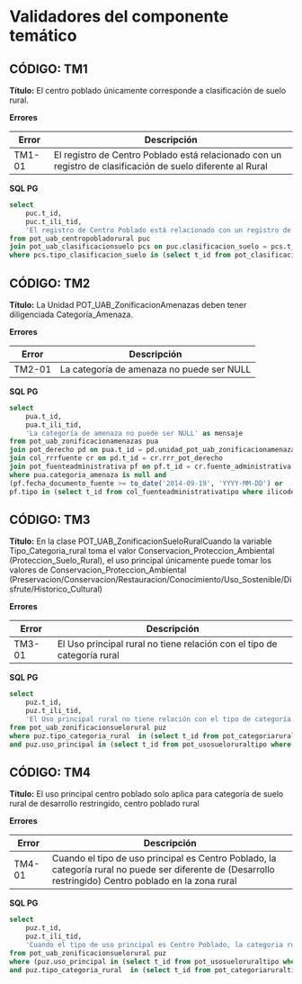 # Validadores del componente temático
## CÓDIGO: TM1

**Título:** El centro poblado únicamente corresponde a clasificación de suelo rural.

**Errores**

| Error  | Descripción                                                  |
| ------ | ------------------------------------------------------------ |
| TM1-01 | El registro de Centro Poblado está relacionado con un registro de  clasificación de suelo diferente al Rural |

**SQL PG**

```sql
select	
	puc.t_id,
	puc.t_ili_tid,
	'El registro de Centro Poblado está relacionado con un registro de clasificación de suelo diferente al Rural' as mensaje
from pot_uab_centropobladorural puc 
join pot_uab_clasificacionsuelo pcs on puc.clasificacion_suelo = pcs.t_id 
where pcs.tipo_clasificacion_suelo in (select t_id from pot_clasificacionsuelotipo pc where ilicode not in ('Rural'));
```

## CÓDIGO: TM2

**Título:** La Unidad POT_UAB_ZonificacionAmenazas  deben tener diligenciada Categoría_Amenaza.

**Errores**

| Error  | Descripción                               |
| ------ | ----------------------------------------- |
| TM2-01 | La categoría de amenaza no puede ser NULL |

**SQL PG**

```sql
select
	pua.t_id,
	pua.t_ili_tid,
	'La categoría de amenaza no puede ser NULL' as mensaje
from pot_uab_zonificacionamenazas pua
join pot_derecho pd on pua.t_id = pd.unidad_pot_uab_zonificacionamenazas 
join col_rrrfuente cr on pd.t_id = cr.rrr_pot_derecho 
join pot_fuenteadministrativa pf on pf.t_id = cr.fuente_administrativa
where pua.categoria_amenaza is null and 
(pf.fecha_documento_fuente >= to_date('2014-09-19', 'YYYY-MM-DD') or 
pf.tipo in (select t_id from col_fuenteadministrativatipo where ilicode not like 'Documento_Publico.Acta_Conciliacion' and thisclass like 'LADM_COL_v_2_0_0_Ext_POT.POT_FuenteAdministrativaTipo'));
```

## CÓDIGO: TM3

**Título:**  En la clase POT_UAB_ZonificacionSueloRuralCuando la variable Tipo_Categoria_rural toma el valor Conservacion_Proteccion_Ambiental (Proteccion_Suelo_Rural), el uso principal únicamente puede tomar los valores de Conservacion_Proteccion_Ambiental (Preservacion/Conservacion/Restauracion/Conocimiento/Uso_Sostenible/Disfrute/Historico_Cultural)

**Errores**

| Error  | Descripción                                                  |
| ------ | ------------------------------------------------------------ |
| TM3-01 | El Uso principal rural no tiene relación con el tipo de categoría rural |

**SQL PG**

```sql
select 
	puz.t_id,
	puz.t_ili_tid,
	'El Uso principal rural no tiene relación con el tipo de categoría rural' as mensaje
from pot_uab_zonificacionsuelorural puz
where puz.tipo_categoria_rural  in (select t_id from pot_categoriaruraltipo where ilicode like 'Proteccion_Suelo_Rural.Conservacion_Proteccion_Ambiental.%')
and puz.uso_principal in (select t_id from pot_usosueloruraltipo where ilicode not like 'Conservacion_Proteccion_Ambiental.%');
```

## CÓDIGO: TM4

**Título:**  El uso principal centro poblado solo aplica para categoría de suelo rural de desarrollo restringido, centro poblado rural

**Errores**

| Error  | Descripción                                                  |
| ------ | ------------------------------------------------------------ |
| TM4-01 | Cuando el tipo de uso principal es Centro Poblado, la categoría rural no puede ser diferente de (Desarrollo restringido) Centro poblado en la zona rural |

**SQL PG**

```sql
select 
	puz.t_id,
	puz.t_ili_tid,
	'Cuando el tipo de uso principal es Centro Poblado, la categoria rural no puede ser diferente de (Desarrollo restringido) Centro poblado en la zona rural' as mensaje
from pot_uab_zonificacionsuelorural puz
where (puz.uso_principal in (select t_id from pot_usosueloruraltipo where ilicode like 'Centro_Poblado')
and puz.tipo_categoria_rural  in (select t_id from pot_categoriaruraltipo where ilicode not like 'Desarrollo_Restringido.Centro_Poblado_Rural'));
```